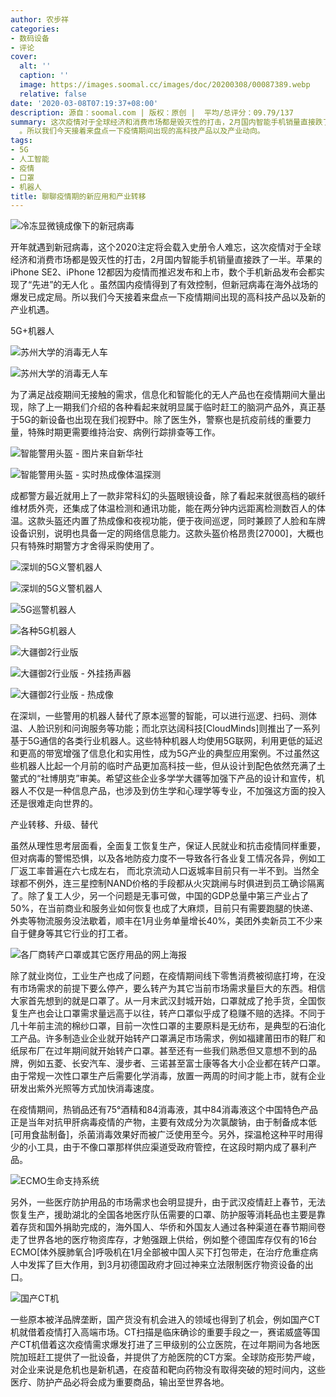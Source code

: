 ```yaml
---
author: 农步祥
categories:
- 数码设备
- 评论
cover:
  alt: ''
  caption: ''
  image: https://images.soomal.cc/images/doc/20200308/00087389.webp
  relative: false
date: '2020-03-08T07:19:37+08:00'
description: 源自：soomal.com | 版权：原创 |  平均/总评分：09.79/137
summary: 这次疫情对于全球经济和消费市场都是毁灭性的打击，2月国内智能手机销量直接跌了一半。苹果的iPhone SE2、iPhone 12都因为疫情而推迟发布和上市，数个手机新品发布会都实现了“先进”的无人化
  。所以我们今天接着来盘点一下疫情期间出现的高科技产品以及产业动向。
tags:
- 5G
- 人工智能
- 疫情
- 口罩
- 机器人
title: 聊聊疫情期的新应用和产业转移
---
```


![冷冻显微镜成像下的新冠病毒](https://images.soomal.cc/images/doc/20200308/00087390.webp)



开年就遇到新冠病毒，这个2020注定将会载入史册令人难忘，这次疫情对于全球经济和消费市场都是毁灭性的打击，2月国内智能手机销量直接跌了一半。苹果的iPhone SE2、iPhone 12都因为疫情而推迟发布和上市，数个手机新品发布会都实现了“先进”的无人化 。虽然国内疫情得到了有效控制，但新冠病毒在海外战场的爆发已成定局。所以我们今天接着来盘点一下疫情期间出现的高科技产品以及新的产业机遇。



5G+机器人



![苏州大学的消毒无人车](https://images.soomal.cc/images/doc/20200308/00087391_01.webp)



![苏州大学的消毒无人车](https://images.soomal.cc/images/doc/20200308/00087392_01.webp)



为了满足战疫期间无接触的需求，信息化和智能化的无人产品也在疫情期间大量出现，除了上一期我们介绍的各种看起来就明显属于临时赶工的脑洞产品外，真正基于5G的新设备也出现在我们视野中。除了医生外，警察也是抗疫前线的重要力量，特殊时期更需要维持治安、病例行踪排查等工作。



![智能警用头盔 - 图片来自新华社](https://images.soomal.cc/images/doc/20200308/00087397_01.webp)



![智能警用头盔 - 实时热成像体温探测](https://images.soomal.cc/images/doc/20200308/00087398_01.webp)



成都警方最近就用上了一款非常科幻的头盔眼镜设备，除了看起来就很高档的碳纤维材质外壳，还集成了体温检测和通讯功能，能在两分钟内远距离检测数百人的体温。这款头盔还内置了热成像和夜视功能，便于夜间巡逻，同时兼顾了人脸和车牌设备识别，说明也具备一定的网络信息能力。这款头盔价格昂贵[27000]，大概也只有特殊时期警方才舍得采购使用了。



![深圳的5G义警机器人](https://images.soomal.cc/images/doc/20200308/00087393_01.webp)



![深圳的5G义警机器人](https://images.soomal.cc/images/doc/20200308/00087394_01.webp)



![5G巡警机器人](https://images.soomal.cc/images/doc/20200308/00087395_01.webp)



![各种5G机器人](https://images.soomal.cc/images/doc/20200308/00087396.webp)



![大疆御2行业版](https://images.soomal.cc/images/doc/20200308/00087399_01.webp)



![大疆御2行业版 - 外挂扬声器](https://images.soomal.cc/images/doc/20200308/00087400_01.webp)



![大疆御2行业版 - 热成像](https://images.soomal.cc/images/doc/20200308/00087401_01.webp)



在深圳，一些警用的机器人替代了原本巡警的智能，可以进行巡逻、扫码、测体温、人脸识别和问询服务等功能；而北京达阔科技[CloudMinds]则推出了一系列基于5G通信的各类行业机器人。这些特种机器人均使用5G联网，利用更低的延迟和更高的带宽增强了信息化和实用性，成为5G产业的典型应用案例。不过虽然这些机器人比起一个月前的临时产品更加高科技一些，但从设计到配色依然充满了土鳖式的“社博朋克”审美。希望这些企业多学学大疆等加强下产品的设计和宣传，机器人不仅是一种信息产品，也涉及到仿生学和心理学等专业，不加强这方面的投入还是很难走向世界的。



产业转移、升级、替代



虽然从理性思考层面看，全面复工恢复生产，保证人民就业和抗击疫情同样重要， 但对病毒的警惕恐惧，以及各地防疫力度不一导致各行各业复工情况各异，例如工厂返工率普遍在六七成左右， 而北京流动人口返城率目前只有一半不到。当然全球都不例外，连三星控制NAND价格的手段都从火灾跳闸与时俱进到员工确诊隔离了。除了复工人少，另一个问题是无事可做，中国的GDP总量中第三产业占了50%，在当前商业和服务业如何恢复也成了大麻烦，目前只有需要跑腿的快递、外卖等物流服务没法歇着，顺丰在1月业务单量增长40%，美团外卖新员工不少来自于健身等其它行业的打工者。



![各厂商转产口罩或其它医疗用品的网上海报](https://images.soomal.cc/images/doc/20200308/00087402.webp)



除了就业岗位，工业生产也成了问题，在疫情期间线下零售消费被彻底打垮，在没有市场需求的前提下要么停产，要么转产为其它当前市场需求量巨大的东西。相信大家首先想到的就是口罩了。从一月末武汉封城开始，口罩就成了抢手货，全国恢复生产也会让口罩需求量远高于以往，转产口罩似乎成了稳赚不赔的选择。不同于几十年前主流的棉纱口罩，目前一次性口罩的主要原料是无纺布，是典型的石油化工产品。许多制造业企业就开始转产口罩满足市场需求，例如福建莆田市的鞋厂和纸尿布厂在过年期间就开始转产口罩。甚至还有一些我们熟悉但又意想不到的品牌，例如五菱、长安汽车、漫步者、三诺甚至富士康等各大小企业都在转产口罩。由于常规一次性口罩生产后需要化学消毒，放置一两周的时间才能上市，就有企业研发出紫外光照等方式加快消毒速度。



在疫情期间，热销品还有75°酒精和84消毒液，其中84消毒液这个中国特色产品正是当年对抗甲肝病毒疫情的产物，主要有效成分为次氯酸钠，由于制备成本低[可用食盐制备]，杀菌消毒效果好而被广泛使用至今。另外，探温枪这种平时用得少的小工具，由于不像口罩那样供应渠道受政府管控，在这段时期内成了暴利产品。



![ECMO生命支持系统](https://images.soomal.cc/images/doc/20200308/00087406.webp)



另外，一些医疗防护用品的市场需求也会明显提升，由于武汉疫情赶上春节，无法恢复生产，援助湖北的全国各地医疗队伍需要的口罩、防护服等消耗品也主要是靠着存货和国外捐助完成的，海外国人、华侨和外国友人通过各种渠道在春节期间卷走了世界各地的医疗物资库存，才勉强跟上供给，例如整个德国库存仅有的16台ECMO[体外膜肺氧合]呼吸机在1月全部被中国人买下打包带走，在治疗危重症病人中发挥了巨大作用，到3月初德国政府才回过神来立法限制医疗物资设备的出口。



![国产CT机](https://images.soomal.cc/images/doc/20200308/00087403.webp)



一些原本被洋品牌垄断，国产货没有机会进入的领域也得到了机会，例如国产CT机就借着疫情打入高端市场。CT扫描是临床确诊的重要手段之一，赛诺威盛等国产CT机借着这次疫情需求爆发打进了三甲级别的公立医院，在过年期间为各地医院加班赶工提供了一批设备，并提供了方舱医院的CT方案。全球防疫形势严峻，对企业来说是危机也是新机遇，在疫苗和靶向药物没有取得突破的短时间内，这些医疗、防护产品必将会成为重要商品，输出至世界各地。